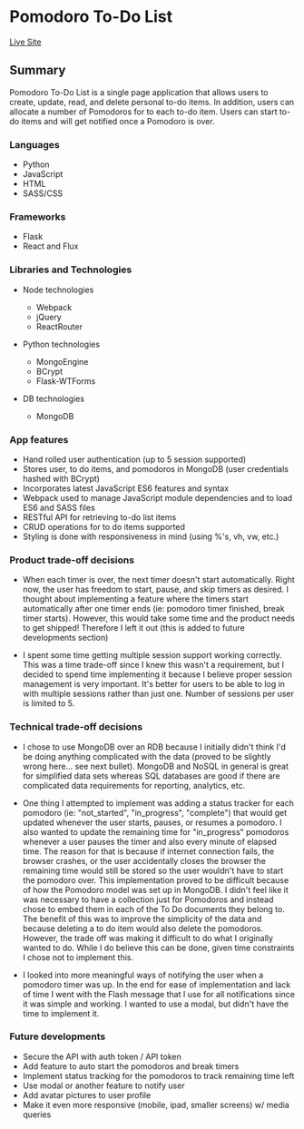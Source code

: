 # Pomodoro To-Do List

[Live Site][live]

[live]: http://pomodoro-to-do.herokuapp.com/

## Summary

Pomodoro To-Do List is a single page application that allows users to create, update, read, and delete personal to-do items.  In addition, users can allocate a number of Pomodoros for to each to-do item.  Users can start to-do items and will get notified once a Pomodoro is over.

### Languages

* Python
* JavaScript
* HTML
* SASS/CSS

### Frameworks

* Flask
* React and Flux

### Libraries and Technologies

* Node technologies
  + Webpack
  + jQuery
  + ReactRouter

* Python technologies
  + MongoEngine
  + BCrypt
  + Flask-WTForms

* DB technologies
  + MongoDB

### App features
- Hand rolled user authentication (up to 5 session supported)
- Stores user, to do items, and pomodoros in MongoDB (user credentials hashed with BCrypt)
- Incorporates latest JavaScript ES6 features and syntax
- Webpack used to manage JavaScript module dependencies and to load ES6 and SASS files
- RESTful API for retrieving to-do list items
- CRUD operations for to do items supported
- Styling is done with responsiveness in mind (using %'s, vh, vw, etc.)

### Product trade-off decisions

- When each timer is over, the next timer doesn't start automatically.  Right now, the user has freedom to start, pause, and skip timers as desired.  I thought about implementing a feature where the timers start automatically after one timer ends (ie: pomodoro timer finished, break timer starts).  However, this would take some time and the product needs to get shipped!  Therefore I left it out (this is added to future developments section)

- I spent some time getting multiple session support working correctly.  This was a time trade-off since I knew this wasn't a requirement, but I decided to spend time implementing it because I believe proper session management is very important.  It's better for users to be able to log in with multiple sessions rather than just one. Number of sessions per user is limited to 5.

### Technical trade-off decisions

- I chose to use MongoDB over an RDB because I initially didn't think I'd be doing anything complicated with the data (proved to be slightly wrong here... see next bullet).  MongoDB and NoSQL in general is great for simplified data sets whereas SQL databases are good if there are complicated data requirements for reporting, analytics, etc.  

- One thing I attempted to implement was adding a status tracker for each pomodoro (ie: "not_started", "in_progress", "complete") that would get updated whenever the user starts, pauses, or resumes a pomodoro. I also wanted to update the remaining time for "in_progress" pomodoros whenever a user pauses the timer and also every minute of elapsed time.  The reason for that is because if internet connection fails, the browser crashes, or the user accidentally closes the browser the remaining time would still be stored so the user wouldn't have to start the pomodoro over.  This implementation proved to be difficult because of how the Pomodoro model was set up in MongoDB.  I didn't feel like it was necessary to have a collection just for Pomodoros and instead chose to embed them in each of the To Do documents they belong to.  The benefit of this was to improve the simplicity of the data and because deleting a to do item would also delete the pomodoros.  However, the trade off was making it difficult to do what I originally wanted to do.  While I do believe this can be done, given time constraints I chose not to implement this.

- I looked into more meaningful ways of notifying the user when a pomodoro timer was up.  In the end for ease of implementation and lack of time I went with the Flash message that I use for all notifications since it was simple and working.  I wanted to use a modal, but didn't have the time to implement it.

### Future developments
- Secure the API with auth token / API token
- Add feature to auto start the pomodoros and break timers
- Implement status tracking for the pomodoros to track remaining time left
- Use modal or another feature to notify user
- Add avatar pictures to user profile
- Make it even more responsive (mobile, ipad, smaller screens) w/ media queries
